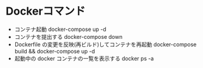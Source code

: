 # Dockerコマンド
* コンテナ起動
docker-compose up -d
* コンテナを提出する
docker-compose down
* Dockerfile の変更を反映(再ビルド)してコンテナを再起動
docker-compose build && docker-compose up -d
* 起動中の docker コンテナの一覧を表示する
docker ps -a
